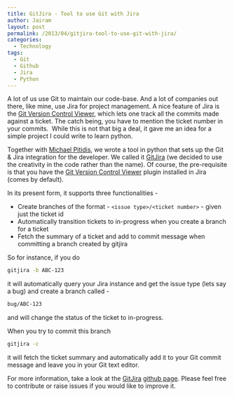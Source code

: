 ```yaml
---
title: GitJira - Tool to use Git with Jira
author: Jairam
layout: post
permalink: /2013/04/gitjira-tool-to-use-git-with-jira/
categories:
  - Technology
tags:
  - Git
  - Github
  - Jira
  - Python
---
```

A lot of us use Git to maintain our code-base. And a lot of companies out there, like mine, use Jira for project management. A nice feature of Jira is the [Git Version Control Viewer](https://marketplace.atlassian.com/plugins/com.xiplink.jira.git.jira_git_plugin), which lets one track all the commits made against a ticket. The catch being, you have to mention the ticket number in your commits.  While this is not that big a deal, it gave me an idea for a simple project I could write to learn python.

Together with [Michael Pitidis](https://github.com/mpitid), we wrote a tool in python that sets up the Git & Jira integration for the developer. We called it [GitJira](https://github.com/jairamc/gitjira) (we decided to use the creativity in the code rather than the name). Of course, the pre-requisite is that you have the [Git Version Control Viewer](https://marketplace.atlassian.com/plugins/com.xiplink.jira.git.jira_git_plugin) plugin installed in Jira (comes by default).

In its present form, it supports three functionalities -

  * Create branches of the format - `<issue type>/<ticket number>` - given just the ticket id
  * Automatically transition tickets to in-progress when you create a branch for a ticket
  * Fetch the summary of a ticket and add to commit message when committing a branch created by gitjira

So for instance, if you do

```sh
gitjira -b ABC-123
```

it will automatically query your Jira instance and get the issue type (lets say a bug) and create a branch called -

```sh
bug/ABC-123
```

and will change the status of the ticket to in-progress.

When you try to commit this branch

```sh
gitjira -c
```

it will fetch the ticket summary and automatically add it to your Git commit message and leave you in your Git text editor.

For more information, take a look at the [GitJira](https://github.com/jairamc/gitjira) [github page](https://github.com/jairamc/gitjira). Please feel free to contribute or raise issues if you would like to improve it.
